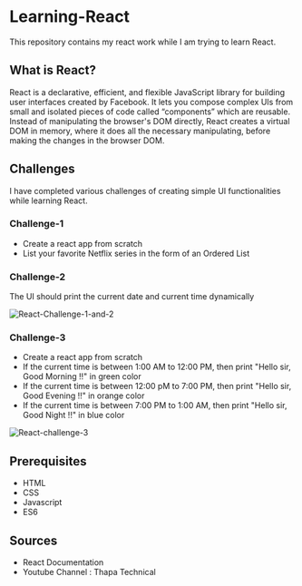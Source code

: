  # Learning-React
 This repository contains my react work while I am trying to learn React.
 
 ## What is React?
 React is a declarative, efficient, and flexible JavaScript library for building user interfaces created by Facebook. It lets you compose complex UIs from small and isolated pieces of code called “components” which are reusable. 
 Instead of manipulating the browser's DOM directly, React creates a virtual DOM in memory, where it does all the necessary manipulating, before making the changes in the browser DOM.


 ## Challenges 
 I have completed various challenges of creating simple UI functionalities while learning React.

 ### Challenge-1
 - Create a react app from scratch
 - List your favorite Netflix series in the form of an Ordered List

 ### Challenge-2
 The UI should print the current date and current time dynamically

 ![React-Challenge-1-and-2](https://user-images.githubusercontent.com/44014956/121782283-71508e80-cbc6-11eb-9d4b-ee5a0936387b.png)


 ### Challenge-3
 - Create a react app from scratch
 - If the current time is between 1:00 AM to 12:00 PM, then print "Hello sir, Good Morning !!" in green color
 - If the current time is between 12:00 pM to 7:00 PM, then print "Hello sir, Good Evening !!" in orange color
 - If the current time is between 7:00 PM to 1:00 AM, then print "Hello sir, Good Night !!" in blue color

 ![React-challenge-3](https://user-images.githubusercontent.com/44014956/121782456-22572900-cbc7-11eb-8de2-9b070a07c150.png)


 ## Prerequisites
 - HTML
 - CSS
 - Javascript
 - ES6
 
 ## Sources
- React Documentation
- Youtube Channel : Thapa Technical